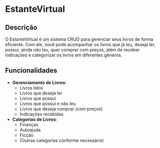 # EstanteVirtual

## Descrição
O EstanteVirtual é um sistema CRUD para gerenciar seus livros de forma eficiente. Com ele, você pode acompanhar os livros que já leu, deseja ler, possui, ainda não leu, quer comprar com preços, além de receber indicações e categorizar os livros em diferentes gêneros.

## Funcionalidades
- **Gerenciamento de Livros**:
  - Livros lidos
  - Livros que deseja ler
  - Livros que possui
  - Livros que possui e não leu
  - Livros que deseja comprar (com preços)
  - Indicações recebidas
- **Categorias de Livros**:
  - Finanças
  - Autoajuda
  - Ficção
  - (Outras categorias conforme necessário)

